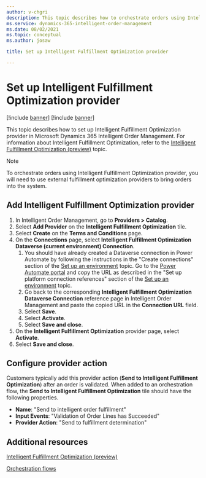 ```yaml
---
author: v-chgri
description: This topic describes how to orchestrate orders using Intelligent Fulfillment Optimization provider in Microsoft Dynamics 365 Intelligent Order Management.
ms.service: dynamics-365-intelligent-order-management
ms.date: 08/02/2021
ms.topic: conceptual
ms.author: josaw

title: Set up Intelligent Fulfillment Optimization provider

---
```


# Set up Intelligent Fulfillment Optimization provider

[!include [banner](includes/banner.md)]
[!include [banner](includes/preview-banner.md)]

This topic describes how to set up Intelligent Fulfillment Optimization provider in Microsoft Dynamics 365 Intelligent Order Management. For information about Intelligent Fulfillment Optimization, refer to the [Intelligent Fulfillment Optimization (preview)](ifo.md) topic.

> [!NOTE]
> To orchestrate orders using Intelligent Fulfillment Optimization provider, you will need to use external fulfillment optimization providers to bring orders into the system.


## Add Intelligent Fulfillment Optimization provider
 
1. In Intelligent Order Management, go to **Providers \> Catalog**.
2. Select **Add Provider** on the **Intelligent Fulfillment Optimization** tile.
3. Select **Create** on the **Terms and Conditions** page.
4. On the **Connections** page, select **Intelligent Fulfillment Optimization Dataverse (current environment) Connection**.
   1. You should have already created a Dataverse connection in Power Automate by following the instructions in the "Create connections" section of the [Set up an environment](setup.md#create-connections) topic. Go to the [Power Automate portal](https://us.flow.microsoft.com/) and copy the URL as described in the "Set up platform connection references" section of the [Set up an environment](setup.md#create-connections) topic.
   1. Go back to the corresponding **Intelligent Fulfillment Optimization Dataverse Connection** reference page in Intelligent Order Management and paste the copied URL in the **Connection URL** field.
   1. Select **Save**.
   1. Select **Activate**.
   1. Select **Save and close**.
5. On the **Intelligent Fulfillment Optimization** provider page, select **Activate**.
6. Select **Save and close**.

## Configure provider action

Customers typically add this provider action (**Send to Intelligent Fulfillment Optimization**) after an order is validated. When added to an orchestration flow, the **Send to Intelligent Fulfillment Optimization** tile should have the following properties.

-   **Name**: "Send to intelligent order fulfillment" 
-   **Input Events**: "Validation of Order Lines has Succeeded"
-   **Provider Action**: "Send to fulfillment determination"

## Additional resources

[Intelligent Fulfillment Optimization (preview)](ifo.md) 

[Orchestration flows](orchestration-flows.md)


